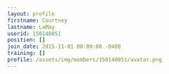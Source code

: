 ```yaml
---
layout: profile
firstname: Courtney
lastname: LaMay
userid: 150140051
position: []
join_date: 2015-11-01 00:00:00 -0400
training: []
profile: /assets/img/members/150140051/avatar.png
---
```

